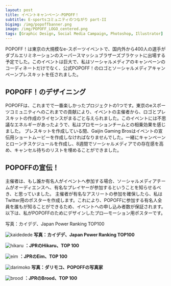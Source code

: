 ```yaml
---
layout: post
title: イベントキャンペーン-POPOFF！
subtitle: E-sportsコミュニティのつながり part-II
bigimg: /img/popoffbanner.png
image: /img/POPOFF_LOGO_centered.png
tags: [Graphic Design, Social Media Campaign, Photoshop, Illustrator]
---
```


POPOFF！は東京の大規模なe-スポーツイベントで、国内外から400人の選手がダブルエリミネーションのスーパースマッシュブラザーズブラケットに出場する予定でした。このイベントは巨大で、私はソーシャルメディアのキャンペーンのコーディネートだけでなく、公式POPOFF！のロゴとソーシャルメディアキャンペーンプレスキットを任されました。

## POPOFF！のデザイニング
POPOFFは、これまでで一番楽しかったプロジェクトの1つです。東京のeスポーツコミュニティへのこれまでの貢献により、イベントの主催者から、ロゴとプレスキットの作成のライセンスがまるごと与えられました。このイベントには不思議なエネルギーがあったようで、私はプロモーションチームとの相乗効果を感じました。
プレスキットを作成している間、Gaijin Gaming Brosはイベントの宣伝用ショートムービーを作成しなければなりませんでした。一緒にキャンペーンとローンチスケジュールを作成し、8週間でソーシャルメディアでの存在感を高め、キャンセル待ちのリストを埋めることができました。  

## POPOFFの宣伝！
主催者は、もし誰か有名人がイベントへ参加する場合、ソーシャルメディアチームがオーディエンスへ、有名なプレイヤーが参加するということを知らせるべき、と思っていました。
主催者が有名なアスリートの参加を確保したら、私はTwitter用のポスターを作成します。これにより、POPOFFに参加する有名人全員を誰もが知ることができるため、イベントへの申し込み者数が保証されます。以下は、私がPOPOFFのためにデザインしたプロ―モーション用ポスターです。

写真：カイデデ、Japan Power Ranking TOP100




![kaidedede](https://imgur.com/G3VXTij.png)
**写真：カイデデ、Japan Power Ranking TOP100**


![hikaru](https://imgur.com/4LVBTch.png)
**：JPRのHikaru、TOP 100**


![eim](https://imgur.com/lXmiyTH.png)
**：JPRのEim、TOP 100**


![darimoko](https://imgur.com/k6ubd3K.png)
**写真：ダリモコ、POPOFFの写真家**


![brood](https://imgur.com/2Cx6fqy.png)
**：JPRのBrood、TOP 100**


